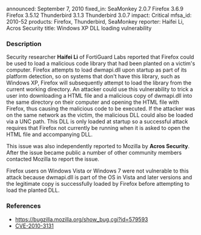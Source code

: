announced: September 7, 2010
fixed_in: SeaMonkey 2.0.7
          Firefox 3.6.9
          Firefox 3.5.12
          Thunderbird 3.1.3
          Thunderbird 3.0.7
impact: Critical
mfsa_id: 2010-52
products: Firefox, Thunderbird, SeaMonkey
reporter: Haifei Li, Acros Security
title: Windows XP DLL loading vulnerability

<h3>Description</h3>

<p>Security researcher <strong>Haifei Li</strong> of FortiGuard Labs
reported that Firefox could be used to load a malicious code library
that had been planted on a victim's computer.  Firefox attempts to
load dwmapi.dll upon startup as part of its platform detection, so on
systems that don't have this library, such as Windows XP, Firefox will
subsequently attempt to load the library from the current working
directory. An attacker could use this vulnerability to trick a user
into downloading a HTML file and a malicious copy of dwmapi.dll into
the same directory on their computer and opening the HTML file with
Firefox, thus causing the malicious code to be executed.  If the
attacker was on the same network as the victim, the malicious DLL
could also be loaded via a UNC path. This DLL is only loaded at
startup so a successful attack requires that Firefox not currently
be running when it is asked to open the HTML
file and accompanying DLL.</p>

<p>This issue was also independently reported to Mozilla
by <strong>Acros Security</strong>.  After the issue became public a
number of other community members contacted Mozilla to report the
issue.</p>

<p class="note">Firefox users on Windows Vista or Windows 7
were not vulnerable to this attack because dwmapi.dll is part
of the OS in Vista and later versions and the legitimate copy
is successfully loaded by
Firefox before attempting to load the planted DLL.</p>

<h3>References</h3>

<ul>
  <li><a href="https://bugzilla.mozilla.org/show_bug.cgi?id=579593">https://bugzilla.mozilla.org/show_bug.cgi?id=579593</a></li>
  <li><a class="ex-ref" href="http://cve.mitre.org/cgi-bin/cvename.cgi?name=CVE-2010-3131">CVE-2010-3131</a></li>
</ul>




